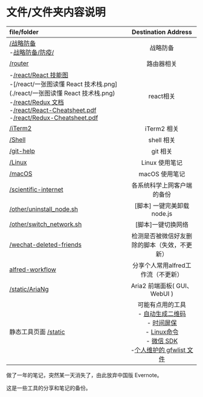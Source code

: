 # 文件/文件夹内容说明

| file/folder|Destination Address|
|:---|:---:|
| [/战略防备](./战略防备)<br />-[战略防备/防疫/](./战略防备/防疫/) |   战略防备  |
|   [/router](./router) |      路由器相关      |
| -[/react/React 技能图](./react/react-developer-roadmap.png)<br />-[/react/一张图读懂 React 技术栈.png](./react/一张图读懂 React 技术栈.png)<br />-[/react/Redux 文档](./react/redux-in-chinese.pdf)<br />-[/react/React-Cheatsheet.pdf](./react/React-Cheatsheet.pdf)<br />-[/react/Redux-Cheatsheet.pdf](./react/Redux-Cheatsheet.pdf) |      react相关      |
| [/iTerm2](./iTerm2)			|      iTerm2 相关      |
| [/Shell](./Shell)	|      shell 相关     |
|  [/git-help](./git-help) |      git 相关      |
| [/Linux](./Linux)			|      Linux 使用笔记	   |
| [/macOS](./macOS)			|      macOS 使用笔记	   |
|  [/scientific-internet](./scientific-internet)  | 各系统科学上网客户端的备份 |
| [/other/uninstall_node.sh](./other/uninstall_node.sh) |   [脚本] 一键完美卸载node.js   |
| [/other/switch_network.sh](./other/switch_network.sh) |      [脚本]一键切换网络   |
| [/wechat-deleted-friends](./wechat-deleted-friends) |检测是否被微信好友删除的脚本（失效，不更新）|
|    [alfred-workflow](./alfred-workflow)    |  分享个人常用alfred工作流（不更新）|
| [/static/AriaNg](./static/AriaNg) | Aria2 前端面板( GUI、WebUI ) |
| 静态工具页面 [/static](/static/) | 可能有点用的工具<br />- [自动生成二维码](./static/qcode-bookmark.html)<br />- [时间屏保](./static/time.html)<br />- [Linux命令](./static/linux.html)<br />- [微信 SDK](./static/wx-sdk.html)<br />-[个人维护的 gfwlist 文件](https://raw.githubusercontent.com/zhuziyi1989/tools/master/scientific-internet/gfwlist.txt) |

做了一年的笔记，突然某一天消失了，由此放弃中国版 Evernote。

这是一些工具的分享和笔记的备份。